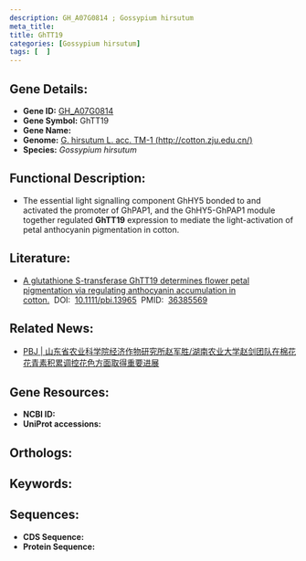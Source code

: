 ```yaml
---
description: GH_A07G0814 ; Gossypium hirsutum
meta_title:
title: GhTT19
categories: [Gossypium hirsutum]
tags: [  ]
---
```


## Gene Details:
- **Gene ID:**	[GH_A07G0814]()
- **Gene Symbol:** GhTT19
- **Gene Name:** 
- **Genome:** [G. hirsutum L. acc. TM-1 (http://cotton.zju.edu.cn/)]()
- **Species:** *Gossypium hirsutum*

## Functional Description:
   - The essential light signalling component GhHY5 bonded to and activated the promoter of GhPAP1, and the GhHY5-GhPAP1 module together regulated **GhTT19** expression to mediate the light-activation of petal anthocyanin pigmentation in cotton.

## Literature:
   - [A glutathione S-transferase GhTT19 determines flower petal pigmentation via regulating anthocyanin accumulation in cotton.]( https://onlinelibrary.wiley.com/doi/10.1111/pbi.13965)&nbsp;&nbsp;DOI:&nbsp;&nbsp;[10.1111/pbi.13965](https://onlinelibrary.wiley.com/doi/10.1111/pbi.13965)&nbsp;&nbsp;PMID:&nbsp;&nbsp;[36385569](https://pubmed.ncbi.nlm.nih.gov/36385569/)

## Related News:
   - [PBJ | 山东省农业科学院经济作物研究所赵军胜/湖南农业大学赵剑团队在棉花花青素积累调控花色方面取得重要进展](https://mp.weixin.qq.com/s?__biz=Mzg3MDEwNDEyMg==&mid=2247541309&idx=2&sn=02ebe7ca0975a2fc885921da2b480388&chksm=ce908f68f9e7067ef97f647ee6b8474319c8e80c7ec035e204ba9b25eb0b74180409924f8a1b&scene=27#wechat_redirect)

## Gene Resources:
- **NCBI ID:** [](https://www.ncbi.nlm.nih.gov/gene/?term=)
- **UniProt accessions:** [](https://www.uniprot.org/uniprotkb//entry)

## Orthologs:


## Keywords:


## Sequences:
- **CDS Sequence:**
- **Protein Sequence:**
